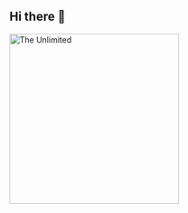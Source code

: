 ## Hi there 👋

<img src="https://github.com/Kristina-Uryevna/Kristina-Uryevna/blob/main/download.gif" alt="The Unlimited" width="300">
